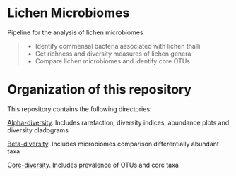 # Lichen Microbiomes

Pipeline for the analysis of lichen microbiomes
> * Identify commensal bacteria associated with lichen thalli
> * Get richness and diversity measures of lichen genera
> * Compare lichen microbiomes and identify core OTUs
 
 
 # Organization of this repository

 This repository contains the following directories:

 [Alpha-diversity](https://github.com/alehsierra/Lichen_Microbiome/tree/master/Alpha-diversity). Includes rarefaction, diversity indices, abundance plots and diversity cladograms
 
  [Beta-diversity](). Includes microbiomes comparison differentially abundant taxa

  [Core-diversity](). Includes prevalence of OTUs and core taxa